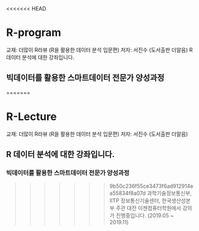 <<<<<<< HEAD
# R-program
 교재: 더많이 R라뷰 (R을 활용한 데이터 분석 입문편)
 저자: 서진수 (도서출판 더알음)
 R 데이터 분석에 대한 강좌입니다.

## 빅데이터를 활용한 스마트데이터 전문가 양성과정
=======
# R-Lecture
교재: 더많이 R라뷰 (R을 활용한 데이터 분석 입문편)
저자: 서진수 (도서출판 더알음)
## R 데이터 분석에 대한 강좌입니다.

### 빅데이터를 활용한 스마트데이터 전문가 양성과정
>>>>>>> 9b50c236f55ce3473f6ad912914ea55834f8a07d
과학기술정보통신부, IITP 정보통신기술센터, 한국생산성본부 주관 
대전 이젠컴퓨터학원에서 강의가 진행중입니다. (2019.05 ~ 2019.11)
